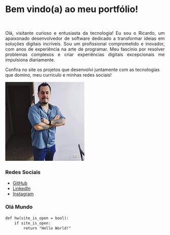 # Bem vindo(a) ao meu portfólio!

<br>
<p align="justify">Olá, visitante curioso e entusiasta da tecnologia! Eu sou o Ricardo, um apaixonado desenvolvedor de software dedicado a transformar ideias em soluções digitais incríveis. Sou um profissional comprometido e inovador, com anos de experiência na arte de programar. Meu fascínio por resolver problemas complexos e criar experiências digitais excepcionais me impulsiona diariamente. 

Confira no site os projetos que desenvolvi juntamente com as tecnologias que domino, meu currículo e minhas redes sociais!</p>

<img src="/assets/myphoto.jpg" width="250" height="250"/>

### Redes Sociais

- [GitHub](https://github.com/ricgiantomaso)
- [LinkedIn](https://www.linkedin.com/in/ricardo-giantomaso-29305a42/)
- [Instagram](https://instagram.com/ricgiantomaso)


### Olá Mundo

```
def hw(site_is_open = bool):
    if site_is_open:
        return "Hello World!"

```
